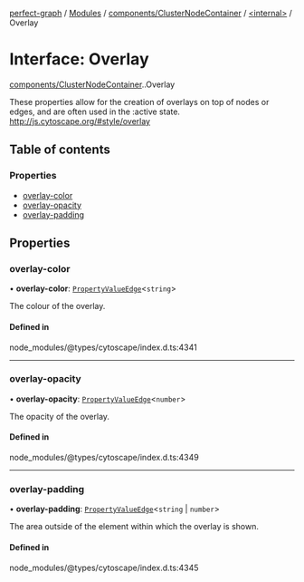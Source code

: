 [perfect-graph](../README.md) / [Modules](../modules.md) / [components/ClusterNodeContainer](../modules/components_ClusterNodeContainer.md) / [<internal\>](../modules/components_ClusterNodeContainer._internal_.md) / Overlay

# Interface: Overlay

[components/ClusterNodeContainer](../modules/components_ClusterNodeContainer.md).[<internal>](../modules/components_ClusterNodeContainer._internal_.md).Overlay

These properties allow for the creation of overlays on top of nodes or edges,
and are often used in the :active state.
http://js.cytoscape.org/#style/overlay

## Table of contents

### Properties

- [overlay-color](components_ClusterNodeContainer._internal_.Overlay.md#overlay-color)
- [overlay-opacity](components_ClusterNodeContainer._internal_.Overlay.md#overlay-opacity)
- [overlay-padding](components_ClusterNodeContainer._internal_.Overlay.md#overlay-padding)

## Properties

### overlay-color

• **overlay-color**: [`PropertyValueEdge`](../modules/components_ClusterNodeContainer._internal_.md#propertyvalueedge)<`string`\>

The colour of the overlay.

#### Defined in

node_modules/@types/cytoscape/index.d.ts:4341

___

### overlay-opacity

• **overlay-opacity**: [`PropertyValueEdge`](../modules/components_ClusterNodeContainer._internal_.md#propertyvalueedge)<`number`\>

The opacity of the overlay.

#### Defined in

node_modules/@types/cytoscape/index.d.ts:4349

___

### overlay-padding

• **overlay-padding**: [`PropertyValueEdge`](../modules/components_ClusterNodeContainer._internal_.md#propertyvalueedge)<`string` \| `number`\>

The area outside of the element within which the overlay is shown.

#### Defined in

node_modules/@types/cytoscape/index.d.ts:4345
